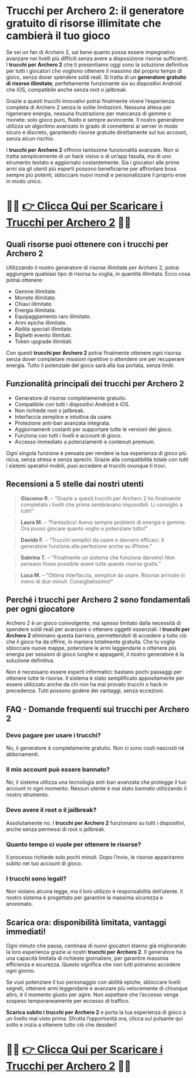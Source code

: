 <h1>Trucchi per Archero 2: il generatore gratuito di risorse illimitate che cambierà il tuo gioco</h1>

<p>Se sei un fan di Archero 2, sai bene quanto possa essere impegnativo avanzare nei livelli più difficili senza avere a disposizione risorse sufficienti. I <strong>trucchi per Archero 2</strong> che ti presentiamo oggi sono la soluzione definitiva per tutti i giocatori che vogliono ottenere il massimo dal proprio tempo di gioco, senza dover spendere soldi reali. Si tratta di un <strong>generatore gratuito di risorse illimitate</strong>, perfettamente funzionante sia su dispositivi Android che iOS, compatibile anche senza root o jailbreak.</p>

<p>Grazie a questi trucchi innovativi potrai finalmente vivere l’esperienza completa di Archero 2 senza le solite limitazioni. Nessuna attesa per rigenerare energia, nessuna frustrazione per mancanza di gemme o monete: solo gioco puro, fluido e sempre avvincente. Il nostro generatore utilizza un algoritmo avanzato in grado di connettersi ai server in modo sicuro e discreto, garantendo risorse gratuite direttamente sul tuo account, senza alcun rischio.</p>

<p>I <strong>trucchi per Archero 2</strong> offrono tantissime funzionalità avanzate. Non si tratta semplicemente di un hack visivo o di un’app fasulla, ma di uno strumento testato e aggiornato costantemente. Sia i giocatori alle prime armi sia gli utenti più esperti possono beneficiarne per affrontare boss sempre più potenti, sbloccare nuovi mondi e personalizzare il proprio eroe in modo unico.</p>

# 🔴🔴 **[👉 Clicca Qui per Scaricare i Trucchi per Archero 2](https://tinyurl.com/ThumbTattica)** 🔴🔴

<h2>Quali risorse puoi ottenere con i trucchi per Archero 2</h2>

<p>Utilizzando il nostro generatore di risorse illimitate per Archero 2, potrai aggiungere qualsiasi tipo di risorsa tu voglia, in quantità illimitata. Ecco cosa potrai ottenere:</p>

<ul>
  <li>Gemme illimitate.</li>
  <li>Monete illimitate.</li>
  <li>Chiavi illimitate.</li>
  <li>Energia illimitata.</li>
  <li>Equipaggiamento raro illimitato.</li>
  <li>Armi epiche illimitate.</li>
  <li>Abilità speciali illimitate.</li>
  <li>Biglietti evento illimitati.</li>
  <li>Token upgrade illimitati.</li>
</ul>

<p>Con questi <strong>trucchi per Archero 2</strong> potrai finalmente ottenere ogni risorsa senza dover completare missioni ripetitive o attendere ore per recuperare energia. Tutto il potenziale del gioco sarà alla tua portata, senza limiti.</p>

<h2>Funzionalità principali dei trucchi per Archero 2</h2>

<ul>
  <li>Generatore di risorse completamente gratuito.</li>
  <li>Compatibile con tutti i dispositivi Android e iOS.</li>
  <li>Non richiede root o jailbreak.</li>
  <li>Interfaccia semplice e intuitiva da usare.</li>
  <li>Protezione anti-ban avanzata integrata.</li>
  <li>Aggiornamenti costanti per supportare tutte le versioni del gioco.</li>
  <li>Funziona con tutti i livelli e account di gioco.</li>
  <li>Accesso immediato a potenziamenti e contenuti premium.</li>
</ul>

<p>Ogni singola funzione è pensata per rendere la tua esperienza di gioco più ricca, senza stress e senza sprechi. Grazie alla compatibilità totale con tutti i sistemi operativi mobili, puoi accedere ai trucchi ovunque ti trovi.</p>

<h2>Recensioni a 5 stelle dai nostri utenti</h2>

<blockquote>
  <p><strong>Giacomo R.</strong> – “Grazie a questi trucchi per Archero 2 ho finalmente completato i livelli che prima sembravano impossibili. Li consiglio a tutti!”</p>
</blockquote>

<blockquote>
  <p><strong>Laura M.</strong> – “Fantastico! Avevo sempre problemi di energia e gemme. Ora posso giocare quanto voglio e potenziare tutto!”</p>
</blockquote>

<blockquote>
  <p><strong>Davide F.</strong> – “Trucchi semplici da usare e davvero efficaci. Il generatore funziona alla perfezione anche su iPhone.”</p>
</blockquote>

<blockquote>
  <p><strong>Sabrina T.</strong> – “Finalmente un sistema che funziona davvero! Non pensavo fosse possibile avere tutte queste risorse gratis.”</p>
</blockquote>

<blockquote>
  <p><strong>Luca M.</strong> – “Ottima interfaccia, semplice da usare. Risorse arrivate in meno di due minuti. Consigliatissimo!”</p>
</blockquote>

<h2>Perché i trucchi per Archero 2 sono fondamentali per ogni giocatore</h2>

<p>Archero 2 è un gioco coinvolgente, ma spesso limitato dalla necessità di spendere soldi reali per avanzare o ottenere oggetti essenziali. I <strong>trucchi per Archero 2</strong> eliminano questa barriera, permettendoti di accedere a tutto ciò che il gioco ha da offrire, in maniera totalmente gratuita. Che tu voglia sbloccare nuove mappe, potenziare le armi leggendarie o ottenere più energia per sessioni di gioco lunghe e appaganti, il nostro generatore è la soluzione definitiva.</p>

<p>Non è necessario essere esperti informatici: bastano pochi passaggi per ottenere tutte le risorse. Il sistema è stato semplificato appositamente per essere utilizzato anche da chi non ha mai provato trucchi o hack in precedenza. Tutti possono godere dei vantaggi, senza eccezioni.</p>

<h2>FAQ - Domande frequenti sui trucchi per Archero 2</h2>

<h3>Devo pagare per usare i trucchi?</h3>
<p>No, il generatore è completamente gratuito. Non ci sono costi nascosti né abbonamenti.</p>

<h3>Il mio account può essere bannato?</h3>
<p>No, il sistema utilizza una tecnologia anti-ban avanzata che protegge il tuo account in ogni momento. Nessun utente è mai stato bannato utilizzando il nostro strumento.</p>

<h3>Devo avere il root o il jailbreak?</h3>
<p>Assolutamente no. I <strong>trucchi per Archero 2</strong> funzionano su tutti i dispositivi, anche senza permessi di root o jailbreak.</p>

<h3>Quanto tempo ci vuole per ottenere le risorse?</h3>
<p>Il processo richiede solo pochi minuti. Dopo l’invio, le risorse appariranno subito nel tuo account di gioco.</p>

<h3>I trucchi sono legali?</h3>
<p>Non violano alcuna legge, ma il loro utilizzo è responsabilità dell’utente. Il nostro sistema è progettato per garantire la massima sicurezza e anonimato.</p>

<h2>Scarica ora: disponibilità limitata, vantaggi immediati!</h2>

<p>Ogni minuto che passa, centinaia di nuovi giocatori stanno già migliorando la loro esperienza grazie ai nostri <strong>trucchi per Archero 2</strong>. Il generatore ha una capacità limitata di richieste giornaliere, per garantire massima efficienza e sicurezza. Questo significa che non tutti potranno accedere ogni giorno.</p>

<p>Se vuoi potenziare il tuo personaggio con abilità epiche, sbloccare livelli segreti, ottenere armi leggendarie e avanzare più velocemente di chiunque altro, è il momento giusto per agire. Non aspettare che l’accesso venga sospeso temporaneamente per eccesso di traffico.</p>

<p><strong>Scarica subito i trucchi per Archero 2</strong> e porta la tua esperienza di gioco a un livello mai visto prima. Sfrutta l’opportunità ora, clicca sul pulsante qui sotto e inizia a ottenere tutto ciò che desideri!</p>

# 🔴🔴 **[👉 Clicca Qui per Scaricare i Trucchi per Archero 2](https://tinyurl.com/ThumbTattica)** 🔴🔴
